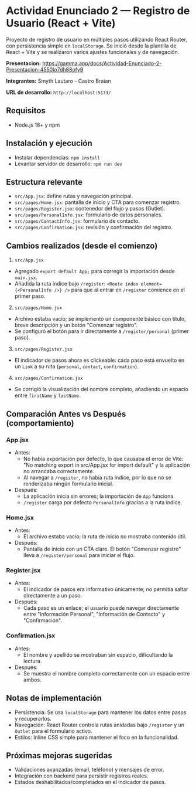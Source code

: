 # Actividad Enunciado 2 — Registro de Usuario (React + Vite)

Proyecto de registro de usuario en múltiples pasos utilizando React Router, con persistencia simple en `localStorage`. Se inició desde la plantilla de React + Vite y se realizaron varios ajustes funcionales y de navegación.

**Presentacion:** https://gamma.app/docs/Actividad-Enunciado-2-Presentacion-4550lo7dh88ofy9

**Integrantes:** Smyth Lautaro - Castro Braian

**URL de desarrollo:** `http://localhost:5173/`

## Requisitos

- Node.js 18+ y npm

## Instalación y ejecución

- Instalar dependencias: `npm install`
- Levantar servidor de desarrollo: `npm run dev`

## Estructura relevante

- `src/App.jsx`: define rutas y navegación principal.
- `src/pages/Home.jsx`: pantalla de inicio y CTA para comenzar registro.
- `src/pages/Register.jsx`: contenedor del flujo y pasos (Outlet).
- `src/pages/PersonalInfo.jsx`: formulario de datos personales.
- `src/pages/ContactInfo.jsx`: formulario de contacto.
- `src/pages/Confirmation.jsx`: revisión y confirmación del registro.

## Cambios realizados (desde el comienzo)

1. `src/App.jsx`

- Agregado `export default App;` para corregir la importación desde `main.jsx`.
- Añadida la ruta índice bajo `/register`: `<Route index element={<PersonalInfo />} />` para que al entrar en `/register` comience en el primer paso.

2. `src/pages/Home.jsx`

- Archivo estaba vacío; se implementó un componente básico con título, breve descripción y un botón "Comenzar registro".
- Se configuró el botón para ir directamente a `/register/personal` (primer paso).

3. `src/pages/Register.jsx`

- El indicador de pasos ahora es clickeable: cada paso está envuelto en un `Link` a su ruta (`personal`, `contact`, `confirmation`).

4. `src/pages/Confirmation.jsx`

- Se corrigió la visualización del nombre completo, añadiendo un espacio entre `firstName` y `lastName`.

## Comparación Antes vs Después (comportamiento)

### App.jsx

- Antes:
  - No había exportación por defecto, lo que causaba el error de Vite: "No matching export in src/App.jsx for import default" y la aplicación no arrancaba correctamente.
  - Al navegar a `/register`, no había ruta índice, por lo que no se renderizaba ningún formulario inicial.
- Después:
  - La aplicación inicia sin errores; la importación de `App` funciona.
  - `/register` carga por defecto `PersonalInfo` gracias a la ruta índice.

### Home.jsx

- Antes:
  - El archivo estaba vacío; la ruta de inicio no mostraba contenido útil.
- Después:
  - Pantalla de inicio con un CTA claro. El botón "Comenzar registro" lleva a `/register/personal` para iniciar el flujo.

### Register.jsx

- Antes:
  - El indicador de pasos era informativo únicamente; no permitía saltar directamente a un paso.
- Después:
  - Cada paso es un enlace; el usuario puede navegar directamente entre "Información Personal", "Información de Contacto" y "Confirmación".

### Confirmation.jsx

- Antes:
  - El nombre y apellido se mostraban sin espacio, dificultando la lectura.
- Después:
  - Se muestra el nombre completo correctamente con un espacio entre ambos.

## Notas de implementación

- Persistencia: Se usa `localStorage` para mantener los datos entre pasos y recuperarlos.
- Navegación: React Router controla rutas anidadas bajo `/register` y un `Outlet` para el formulario activo.
- Estilos: Inline CSS simple para mantener el foco en la funcionalidad.

## Próximas mejoras sugeridas

- Validaciones avanzadas (email, teléfono) y mensajes de error.
- Integración con backend para persistir registros reales.
- Estados deshabilitados/completados en el indicador de pasos.
